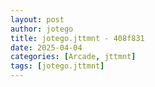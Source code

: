 ```yaml
---
layout: post
author: jotego
title: jotego.jttmnt - 408f831
date: 2025-04-04
categories: [Arcade, jttmnt]
tags: [jotego.jttmnt]
---
```


